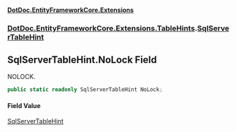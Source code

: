 #### [DotDoc\.EntityFrameworkCore\.Extensions](index.md 'index')
### [DotDoc\.EntityFrameworkCore\.Extensions\.TableHints](DotDoc.EntityFrameworkCore.Extensions.TableHints.md 'DotDoc\.EntityFrameworkCore\.Extensions\.TableHints').[SqlServerTableHint](SqlServerTableHint.md 'DotDoc\.EntityFrameworkCore\.Extensions\.TableHints\.SqlServerTableHint')

## SqlServerTableHint\.NoLock Field

NOLOCK\.

```csharp
public static readonly SqlServerTableHint NoLock;
```

#### Field Value
[SqlServerTableHint](SqlServerTableHint.md 'DotDoc\.EntityFrameworkCore\.Extensions\.TableHints\.SqlServerTableHint')